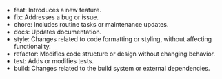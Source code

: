 - feat: Introduces a new feature.
- fix: Addresses a bug or issue.
- chore: Includes routine tasks or maintenance updates.
- docs: Updates documentation.
- style: Changes related to code formatting or styling, without affecting functionality.
- refactor: Modifies code structure or design without changing behavior.
- test: Adds or modifies tests.
- build: Changes related to the build system or external dependencies.
